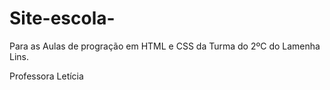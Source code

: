 # Site-escola-

Para as Aulas de progração em HTML e CSS da Turma do 2ºC do Lamenha Lins.

Professora Letícia

